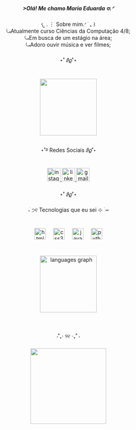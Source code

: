 <h5 align="center">>Olá! Me chamo Maria Eduarda 𖹭.ᐟ</h5>

###

<p align="center">𐔌 . ⋮ Sobre mim.ᐟ ֹ ₊ ꒱<br>⤿Atualmente curso Ciências da Computação 4/8;<br>⤿Em busca de um estágio na área; <br>⤿Adoro ouvir música e ver filmes;</p>

###

<p align="center">⋆˚ 𝜗𝜚˚⋆</p>

###

<br clear="both">

<div align="center">
  <img height="150" src="https://i.pinimg.com/originals/a1/17/8f/a1178f28761f21ab702ef8b7501929e4.gif"  />
</div>

###

<p align="center">⋆˚࿔ Redes Sociais 𝜗𝜚˚⋆</p>

###

<div align="center">
  <a href="https://www.instagram.com/_dudamachadooh_?igsh=MXh3dDV1cXpnOTAyeA%3D%3D&utm_source=qr" target="_blank">
    <img src="https://img.shields.io/static/v1?message=Instagram&logo=instagram&label=&color=ffafcc&logoColor=white&labelColor=&style=for-the-badge" height="35" alt="instagram logo"  />
  </a>
  <a href="https://www.linkedin.com/in/maria-eduarda-de-farias-machado-042045325?utm_source=share&utm_campaign=share_via&utm_content=profile&utm_medium=ios_app" target="_blank">
    <img src="https://img.shields.io/static/v1?message=LinkedIn&logo=linkedin&label=&color=a9def9&logoColor=white&labelColor=&style=for-the-badge" height="35" alt="linkedin logo"  />
  </a>
  <a href="https://www.gmail.com/mariae2fm@gmail.com" target="_blank">
    <img src="https://img.shields.io/static/v1?message=Gmail&logo=gmail&label=&color=fb6f92&logoColor=white&labelColor=&style=for-the-badge" height="35" alt="gmail logo"  />
  </a>
</div>

###

<p align="center">⋆˚ 𝜗𝜚˚⋆</p>

###

<p align="center">˖ ֹ੭୧ Tecnologias que eu sei ⊹ ࣪ ⑅</p>

###

<br clear="both">

<div align="center">
  <img src="https://cdn.jsdelivr.net/gh/devicons/devicon/icons/html5/html5-original.svg" height="30" alt="html5 logo"  />
  <img width="12" />
  <img src="https://cdn.jsdelivr.net/gh/devicons/devicon/icons/css3/css3-original.svg" height="30" alt="css3 logo"  />
  <img width="12" />
  <img src="https://cdn.jsdelivr.net/gh/devicons/devicon/icons/javascript/javascript-original.svg" height="30" alt="javascript logo"  />
  <img width="12" />
  <img src="https://cdn.jsdelivr.net/gh/devicons/devicon/icons/python/python-original.svg" height="30" alt="python logo"  />
</div>

###

<br clear="both">

<div align="center">
  <img src="https://github-readme-stats.vercel.app/api/top-langs?username=EduardaFM&locale=pt-br&hide_title=true&layout=compact&card_width=320&langs_count=5&theme=buefy&hide_border=true&order=2&custom_title=Linguagens" height="150" alt="languages graph"  />
</div>

###

<br clear="both">

<p align="center">⋅˚₊‧ ୨୧ ‧₊˚ ⋅</p>

###

<div align="center">
  <img height="200" src="https://i.pinimg.com/originals/fb/4f/c9/fb4fc97e9ae190c742cfc1a9b90a9fb6.gif"  />
</div>

###
